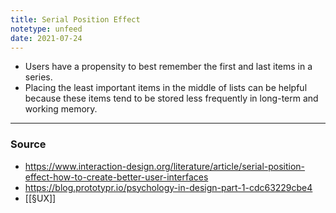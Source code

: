 ```yaml
---
title: Serial Position Effect
notetype: unfeed
date: 2021-07-24
---
```


- Users have a propensity to best remember the first and last items in a series. 
- Placing the least important items in the middle of lists can be helpful because these items tend to be stored less frequently in long-term and working memory.

--- 

### Source
- https://www.interaction-design.org/literature/article/serial-position-effect-how-to-create-better-user-interfaces
- https://blog.prototypr.io/psychology-in-design-part-1-cdc63229cbe4
- [[§UX]]